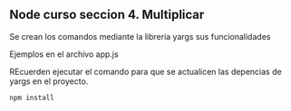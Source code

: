 

## Node curso seccion 4. Multiplicar

Se crean los comandos mediante la libreria yargs  sus funcionalidades

Ejemplos en el archivo app.js

REcuerden ejecutar el comando para que se actualicen las depencias de yargs en el proyecto.

```
npm install
```